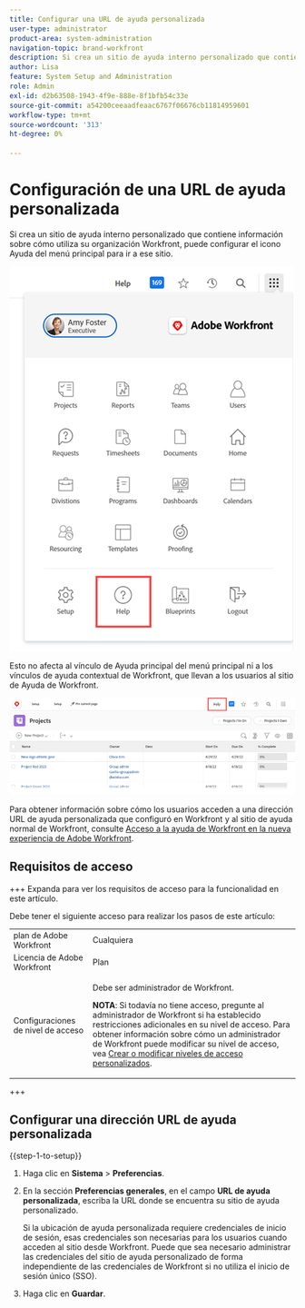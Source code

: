 ```yaml
---
title: Configurar una URL de ayuda personalizada
user-type: administrator
product-area: system-administration
navigation-topic: brand-workfront
description: Si crea un sitio de ayuda interno personalizado que contiene información sobre cómo utiliza su organización Workfront, puede configurar el icono Ayuda del menú principal para ir a ese sitio. Esto no afecta al vínculo de Ayuda principal del menú principal ni a los vínculos de ayuda contextual de Workfront, que llevan a los usuarios al sitio de Ayuda de Workfront.
author: Lisa
feature: System Setup and Administration
role: Admin
exl-id: d2b63508-1943-4f9e-888e-8f1bfb54c33e
source-git-commit: a54200ceeaadfeaac6767f06676cb11814959601
workflow-type: tm+mt
source-wordcount: '313'
ht-degree: 0%

---
```


# Configuración de una URL de ayuda personalizada

Si crea un sitio de ayuda interno personalizado que contiene información sobre cómo utiliza su organización Workfront, puede configurar el icono Ayuda del menú principal para ir a ese sitio.

![](assets/custom-help-button.png)

Esto no afecta al vínculo de Ayuda principal del menú principal ni a los vínculos de ayuda contextual de Workfront, que llevan a los usuarios al sitio de Ayuda de Workfront.

![](assets/custom-help-url.png)

Para obtener información sobre cómo los usuarios acceden a una dirección URL de ayuda personalizada que configuró en Workfront y al sitio de ayuda normal de Workfront, consulte [Acceso a la ayuda de Workfront en la nueva experiencia de Adobe Workfront](/help/quicksilver/workfront-basics/navigate-workfront/workfront-navigation/access-workfront-help.md).

## Requisitos de acceso

+++ Expanda para ver los requisitos de acceso para la funcionalidad en este artículo.

Debe tener el siguiente acceso para realizar los pasos de este artículo:

<table style="table-layout:auto"> 
 <col> 
 <col> 
 <tbody> 
  <tr> 
   <td role="rowheader">plan de Adobe Workfront</td> 
   <td>Cualquiera</td> 
  </tr> 
  <tr> 
   <td role="rowheader">Licencia de Adobe Workfront</td> 
   <td>Plan</td> 
  </tr> 
  <tr> 
   <td role="rowheader">Configuraciones de nivel de acceso</td> 
   <td> <p>Debe ser administrador de Workfront.</p> <p><b>NOTA</b>: Si todavía no tiene acceso, pregunte al administrador de Workfront si ha establecido restricciones adicionales en su nivel de acceso. Para obtener información sobre cómo un administrador de Workfront puede modificar su nivel de acceso, vea <a href="../../../administration-and-setup/add-users/configure-and-grant-access/create-modify-access-levels.md" class="MCXref xref">Crear o modificar niveles de acceso personalizados</a>.</p> </td> 
  </tr> 
 </tbody> 
</table>

+++

## Configurar una dirección URL de ayuda personalizada

{{step-1-to-setup}}

1. Haga clic en **Sistema** > **Preferencias**.
1. En la sección **Preferencias generales**, en el campo **URL de ayuda personalizada**, escriba la URL donde se encuentra su sitio de ayuda personalizado.

   Si la ubicación de ayuda personalizada requiere credenciales de inicio de sesión, esas credenciales son necesarias para los usuarios cuando acceden al sitio desde Workfront. Puede que sea necesario administrar las credenciales del sitio de ayuda personalizado de forma independiente de las credenciales de Workfront si no utiliza el inicio de sesión único (SSO).

1. Haga clic en **Guardar**.
